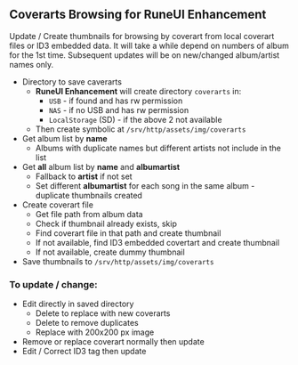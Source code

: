 ## Coverarts Browsing for RuneUI Enhancement

Update / Create thumbnails for browsing by coverart from local coverart files or ID3 embedded data. It will take a while depend on numbers of album for the 1st time. Subsequent updates will be on new/changed album/artist names only.
- Directory to save caverarts
	- **RuneUI Enhancement** will create directory `coverarts` in:
		- `USB` - if found and has rw permission
		- `NAS` - if no USB and has rw permission
		- `LocalStorage` (SD) - if the above 2 not available
	- Then create symbolic at `/srv/http/assets/img/coverarts`
- Get album list by **name**
	- Albums with duplicate names but different artists not include in the list
- Get **all** album list by **name** and **albumartist**
	- Fallback to **artist** if not set
	- Set different **albumartist** for each song in the same album - duplicate thumbnails created
- Create coverart file
	- Get file path from album data
	- Check if thumbnail already exists, skip
	- Find coverart file in that path and create thumbnail
	- If not available, find ID3 embedded covertart and create thumbnail
	- If not available, create dummy thumbnail
- Save thumbnails to `/srv/http/assets/img/coverarts`

### To update / change:
- Edit directly in saved directory
	- Delete to replace with new coverarts
	- Delete to remove duplicates
	- Replace with 200x200 px image
- Remove or replace coverart normally then update
- Edit / Correct ID3 tag then update
